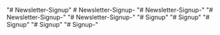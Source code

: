 "# Newsletter-Signup" 
#   N e w s l e t t e r - S i g n u p -  
 "# Newsletter-Signup-" 
"# Newsletter-Signup-" 
"# Newsletter-Signup-" 
"# Signup" 
"# Signup" 
"# Signup" 
"# Signup" 
"# Signup-" 
